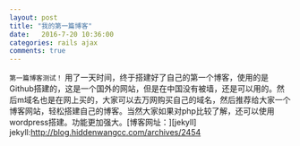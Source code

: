 ```yaml
---
layout: post
title: "我的第一篇博客" 
date:   2016-7-20 10:36:00 
categories: rails ajax 
comments: true
---
```

`第一篇博客测试！`
  用了一天时间，终于搭建好了自己的第一个博客，使用的是Github搭建的，这是一个国外的网站，但是在中国没有被墙，还是可以用的。然后m域名也是在网上买的，大家可以去万网购买自己的域名，然后推荐给大家一个博客网站，轻松搭建自己的博客。当然大家如果对php比较了解，还可以使用wordpress搭建。功能更加强大。[博客网址：][jekyll]
jekyll:http://blog.hiddenwangcc.com/archives/2454
